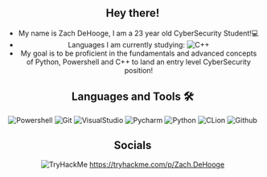 <div align="center">
  
## Hey there!
- My name is Zach DeHooge, I am a 23 year old CyberSecurity Student!💻
- Languages I am currently studying: ![C++](http://img.shields.io/badge/-C++-c20000?style=flat-square&logo=cplusplus&logoColor=ffffff)
- My goal is to be proficient in the fundamentals and advanced concepts of Python, Powershell and C++ to land an entry level CyberSecurity position!


## Languages and Tools 🛠 
![Powershell](http://img.shields.io/badge/-PowerShell-000FFF?style=flat-square&logo=powershell&logoColor=ffffff)
![Git](https://img.shields.io/badge/-Git-%f4fc03?style=flat-square&logo=git&logoColor=%23ffffff)
![VisualStudio](https://img.shields.io/badge/-Visual_Studio-bd5436?style=flat-square&logo=visual-studio&logoColor=ffffff)
![Pycharm](https://img.shields.io/badge/-Pycharm-8403fc?style=flat-square&logo=pycharm&logoColor=ffffff)
![Python](http://img.shields.io/badge/-Python-8F00C2?style=flat-square&logo=python&logoColor=ffffff)
![CLion](https://img.shields.io/badge/-CLion-00A452?style=flat-square&logo=clion&logoColor=ffffff)
![Github](https://img.shields.io/badge/-Github-000000?style=flat-square&logo=github&logoColor=%23ffffff)
  
## Socials
  ![TryHackMe](http://img.shields.io/badge/-TryHackMe-c20000?style=flat-square&logo=tryhackme&logoColor=ffffff) https://tryhackme.com/p/Zach.DeHooge
  
<!-- 
Syntax for making an icon on a ReadME goes as follows

![(Name of language)](http://img.shields.io/badge/-(name of language)-(background color)?style=flat-square&logo=(look on simple icons .org for a hex key)&logoColor=ffffff)
-->
